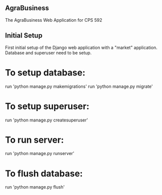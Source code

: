 ## AgraBusiness
The AgraBusiness Web Application for CPS 592

## Initial Setup
First initial setup of the Django web application with a "market" application. Database and superuser need to be setup.

# To setup database:
run 'python manage.py makemigrations'
run 'python manage.py migrate'

# To setup superuser:
run 'python manage.py createsuperuser'

# To run server:
run 'python manage.py runserver'

# To flush database:
run 'python manage.py flush'
